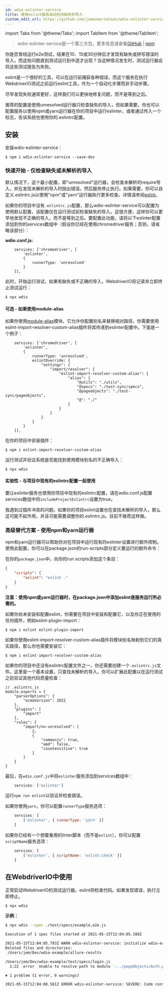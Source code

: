 ```yaml
---
id: wdio-eslinter-service
title: 使用eslint服务自动检测缺失的导入
custom_edit_url: https://github.com/jamesmortensen/wdio-eslinter-service/edit/main/README.md
---
```


import Tabs from '@theme/Tabs';
import TabItem from '@theme/TabItem';

> wdio-eslinter-service是一个第三方包，更多信息请查看[GitHub](https://github.com/jamesmortensen/wdio-eslinter-service) | [npm](https://www.npmjs.com/package/wdio-eslinter-service)

你是否曾经运行e2e测试，结果在10、15或30分钟后才发现有缺失或拼写错误的导入，而这些问题直到测试运行到中途才出现？当这种情况发生时，测试运行器会将这些测试报告为失败。

eslint是一个很好的工具，可以在运行前捕获各种错误，而这个服务在执行WebdriverIO测试之前运行eslint工具，作为一个自动化步骤而非手动步骤。

尽早发现失败通常更好，这样我们可以更快地修复问题，而不是等到之后。

推荐的配置是使用unresolved运行器只检查缺失的导入，但如果需要，你也可以配置服务以使用npm或yarn运行器在你的项目中运行eslinter，或者通过传入一个标志，告诉系统也使用你的.eslintrc配置。

## 安装

安装wdio-eslinter-service：

```
$ npm i wdio-eslinter-service --save-dev 
```


### 快速开始 - 仅检查缺失或未解析的导入

默认情况下，这个最小配置，即"unresolved"运行器，会检查未解析的require导入，并在发现未解析的导入时抛出错误。然后服务停止执行。如果需要，你可以自定义.eslintrc.js以使用"npm"或"yarn"运行器执行更多检查。详情请参阅[eslint](https://www.npmjs.com/package/eslint)。

如果你的项目中没有`.eslintrc.js`配置，那么wdio-eslinter-service可以配置为使用默认配置，该配置仅在运行测试前检查缺失的导入。这很方便，这样你可以更早地发现不正确的导入，而不是等到之后。要配置此功能，请将以下eslinter配置添加到你的services数组中（假设你已经在使用chromedriver服务；否则，请省略该部分）：

**wdio.conf.js:**
```
    services: ['chromedriver', [
        'eslinter',
        {
            runnerType: 'unresolved'
        }
    ]],
```

此时，开始运行测试，如果有缺失或不正确的导入，WebdriverIO将记录并立即终止测试运行：

```
$ npx wdio
```


#### 可选 - 如果使用module-alias

如果你使用[module-alias](https://www.npmjs.com/package/module-alias)模块，它允许你配置别名来替换相对路径，你需要使用eslint-import-resolver-custom-alias插件将其传递到eslinter配置中。下面是一个例子：

```
    services: ['chromedriver', [
        'eslinter',
        {
            runnerType: 'unresolved',
            eslintOverride: {
                "settings": {
                    "import/resolver": {
                        "eslint-import-resolver-custom-alias": {
                            "alias": {
                                "@utils": "./utils",
                                "@specs": "./test-sync/specs",
                                "@pageobjects": "./test-sync/pageobjects",
                                "@": "./"
                            }
                        }
                    }
                }
            }
        }
    ]],
```

在你的项目中安装插件：

```
$ npm i eslint-import-resolver-custom-alias
```

运行测试并验证系统是否能找到使用模块别名的不正确导入：

```
$ npx wdio
```

#### 实验性 - 与项目中现有的eslintrc配置一起使用

要让eslinter服务也使用你项目中现有的eslintrc配置，请在wdio.conf.js配置services数组中将`includeProjectEslintrc`设置为true。

我遇到过插件冲突的问题。如果你的项目eslint设置也在查找未解析的导入，那么这可能不起作用，并且可能需要调整你的.eslintrc.js。目前不推荐这样做。


### 高级替代方案 - 使用npm和yarn运行器

npm和yarn运行器可以帮助你对在项目中运行现有的eslinter设置进行额外控制。使用此配置，你可以在package.json的run-scripts部分定义要运行的额外命令：

在你的`package.json`中，向你的run scripts添加这个条目：

```json
{
    "scripts": {
        "eslint": "eslint ."
    }
}
```

**注意：使用npm或yarn运行器时，在package.json中添加eslint是服务运行所必需的。**

如果你尚未安装和配置eslint，你需要在项目中安装和配置它，以及你正在使用的任何插件，例如eslint-plugin-import：

```
$ npm i eslint eslint-plugin-import
```

如果你使用eslint-import-resolver-custom-alias插件将模块别名映射到它们的真实路径，那么你也需要安装它：

```
$ npm i eslint-import-resolver-custom-alias
```

如果你的项目中还没有eslintrc配置文件之一，你还需要创建一个`.eslintrc.js`文件。这里是一个基本设置，只查找未解析的导入，你可以扩展此配置以在运行测试之前验证其他代码质量检查：

```
// .eslintrc.js
module.exports = {
    "parserOptions": {
        "ecmaVersion": 2022
    },
    "plugins": [
        "import"
    ],
    "rules": {
        "import/no-unresolved": [
            2,
            {
                "commonjs": true,
                "amd": false,
                "caseSensitive": true
            }
        ]
    }
}
```

最后，在`wdio.conf.js`中将`eslinter`服务添加到services数组中：

```javascript
    services: ['eslinter']
```

运行`npm run eslint`以验证并检查错误。

如果你使用`yarn`，你可以配置`runnerType`服务选项：

```javascript
    services: [
        ['eslinter', { runnerType: 'yarn' }]
    ]
```

如果你已经有一个想要重用的linter脚本（而不是`eslint`），你可以配置`scriptName`服务选项：

```javascript
    services: [
        ['eslinter', { scriptName: 'eslint:check' }]
    ]
```

## 在WebdriverIO中使用

正常启动WebdriverIO的测试运行器。eslint将检查代码。如果发现错误，执行立即停止。

```bash
$ npx wdio
```


**示例：**

```bash
$ npx wdio --spec ./test/specs/example.e2e.js 

Execution of 1 spec files started at 2021-05-15T12:04:05.388Z

2021-05-15T12:04:05.793Z WARN wdio-eslinter-service: initialize wdio-eslint-service using npm runner.
Deleted files and directories:
 /Users/jem/Dev/wdio-example/allure-results

/Users/jem/Dev/wdio-example/test/specs/login.js
  1:22  error  Unable to resolve path to module '.../pageObjects/Auth.page'  import/no-unresolved

✖ 1 problem (1 error, 0 warnings)

2021-05-15T12:04:08.581Z ERROR wdio-eslinter-service: SEVERE: Code contains eslint errors or eslint not installed.
```